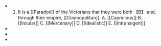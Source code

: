- 1. It is a [[Paradox]] of the Victorians that they were both 【B】 and, through their empire, [[Cosmopolitan]].
  A. [[Capricious]]
  B. [[Insular]]
  C. [[Mercenary]]
  D. [[Idealistic]]
  E. [[Intransigent]]
-
-
-